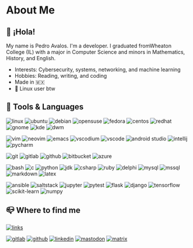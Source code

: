 # About Me

## 👋 ¡Hola!

My name is Pedro Avalos. I'm a developer. I graduated fromWheaton College (IL)
with a major in Computer Science and minors in Mathematics, History, and
English.

- Interests: Cybersecurity, systems, networking, and machine learning
- Hobbies: Reading, writing, and coding
- Made in 🇲🇽
- 🐧 Linux user btw

## 🚀 Tools & Languages

![linux](https://img.shields.io/badge/Linux-333238?logo=linux)
![ubuntu](https://img.shields.io/badge/Ubuntu-333238?logo=ubuntu)
![debian](https://img.shields.io/badge/Debian-333238?logo=debian)
![opensuse](https://img.shields.io/badge/OpenSUSE-333238?logo=opensuse)
![fedora](https://img.shields.io/badge/Fedora-333238?logo=fedora)
![centos](https://img.shields.io/badge/CentOS-333238?logo=centos)
![redhat](https://img.shields.io/badge/Red_Hat-333238?logo=redhat&logoColor=EE0000)
![gnome](https://img.shields.io/badge/Gnome-333238?logo=gnome)
![kde](https://img.shields.io/badge/KDE-333238?logo=kde)
![dwm](https://img.shields.io/badge/dwm-333238?logo=dwm&logoColor=1177AA)

![vim](https://img.shields.io/badge/Vim-333238?logo=vim&logoColor=019733)
![neovim](https://img.shields.io/badge/Neovim-333238?logo=neovim)
![emacs](https://img.shields.io/badge/Emacs-333238?logo=gnuemacs)
![vscodium](https://img.shields.io/badge/VSCodium-333238?logo=vscodium)
![vscode](https://img.shields.io/badge/VS_Code-333238?logo=visualstudiocode&logoColor=007ACC)
![android studio](https://img.shields.io/badge/Android_Studio-333238?logo=androidstudio)
![intellij](https://img.shields.io/badge/IntelliJ_Idea-333238?logo=intellijidea)
![pycharm](https://img.shields.io/badge/PyCharm-333238?logo=pycharm)

![git](https://img.shields.io/badge/Git-333238?logo=git)
![gitlab](https://img.shields.io/badge/GitLab-333238?logo=gitlab)
![github](https://img.shields.io/badge/GitHub-333238?logo=github)
![bitbucket](https://img.shields.io/badge/BitBucket-333238?logo=bitbucket&logoColor=0052CC)
![azure](https://img.shields.io/badge/Azure-333238?logo=azuredevops&logoColor=0078D7)

![bash](https://img.shields.io/badge/Bash-333238?logo=gnubash)
![c](https://img.shields.io/badge/C-333238?logo=c)
![python](https://img.shields.io/badge/Python-333238?logo=python)
![jdk](https://img.shields.io/badge/OpenJDK-333238?logo=openjdk)
![csharp](https://img.shields.io/badge/C%23-333238?logo=csharp)
![ruby](https://img.shields.io/badge/Ruby-333238?logo=ruby&logoColor=CC342D)
![delphi](https://img.shields.io/badge/Delphi-333238?logo=delphi&logoColor=EE1F35)
![mysql](https://img.shields.io/badge/MySQL-333238?logo=mysql)
![mssql](https://img.shields.io/badge/MSSQL-333238?logo=microsoftsqlserver&logoColor=CC2927)
![markdown](https://img.shields.io/badge/Markdown-333238?logo=markdown)
![latex](https://img.shields.io/badge/LaTeX-333238?logo=latex&logoColor=008080)

![ansible](https://img.shields.io/badge/Ansible-333238?logo=ansible&logoColor=EE0000)
![saltstack](https://img.shields.io/badge/SaltStack-333238?logo=saltproject)
![jupyter](https://img.shields.io/badge/Jupyter-333238?logo=jupyter)
![pytest](https://img.shields.io/badge/pytest-333238?logo=pytest)
![flask](https://img.shields.io/badge/flask-333238?logo=flask)
![django](https://img.shields.io/badge/django-333238?logo=django)
![tensorflow](https://img.shields.io/badge/TensorFlow-333238?logo=tensorflow)
![scikit-learn](https://img.shields.io/badge/scikit--learn-333238?logo=scikitlearn)
![numpy](https://img.shields.io/badge/numpy-333238?logo=numpy)

## 📪 Where to find me

[![links](https://img.shields.io/badge/links%20site-333238?style=for-the-badge&link=https%3A%2F%2Flinks.pavalos.xyz)](https://links.pavalos.xyz)

[![gitlab](https://img.shields.io/badge/pedro--avalos-333238?style=social&logo=gitlab)](https://gitlab.com/pedro-avalos)
[![github](https://img.shields.io/badge/pedro--avalos-333238?style=social&logo=github)](https://github.com/pedro-avalos)
[![linkedin](https://img.shields.io/badge/pedro--avalos-333238?style=social&logo=linkedin)](https://linkedin.com/in/pedro-avalos)
[![mastodon](https://img.shields.io/badge/@pavalos@mastodon.social-333238?style=social&logo=mastodon)](https://mastodon.social/@pavalos)
[![matrix](https://img.shields.io/badge/@pavalos:matrix.org-333238?style=social&logo=matrix)](https://matrix.to/#/@pavalos:matrix.org)
